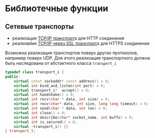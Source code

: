 ﻿# Библиотечные функции

## Сетевые транспорты

- реализация [TCP/IP транспорт](http_transport.cc)а для HTTP соединения  
- реализвйия [TCP/IP через SSL транспорт](https_transport.cc)а для HTTPS соединения

Возможна реализация транспортов поверх других протоколов, например поверх UDP. Для этого реализация транспортного должна быть наследована от абстактного класса ```transport_i```

```c++
typedef class transport_i {
public:
    virtual const sockaddr* const address() = 0;
    virtual int bind_and_listen(int port) = 0;
    virtual transport_i*  accept() = 0;
    virtual int handshake() = 0;
    virtual int recv(char * data, int size) = 0;
    virtual int recv(char* data, int size, long long timeout) = 0;
    virtual int send(char * data, int len) = 0;
    virtual int close() = 0;
    virtual int describe(char* socket_name, int buffs) = 0;
    virtual int is_secured() = 0;
    virtual ~transport_i() {}
} transport_t;

```

